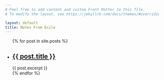 ```yaml
---
# Feel free to add content and custom Front Matter to this file.
# To modify the layout, see https://jekyllrb.com/docs/themes/#overriding-theme-defaults

layout: default
title: Notes From Exile
---
```



	
<ul> 
	{% for post in site.posts %}
	 <li>
		 <h2> <a href="{{ post.url }}"> {{ post.title }} </a></h2>
		 {{ post.excerpt }}
	 </li>
	 {% endfor %}
</ul>
